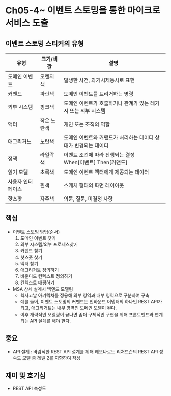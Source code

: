 # Ch05-4~ 이벤트 스토밍을 통한 마이크로 서비스 도출

## 이벤트 스토밍 스티커의 유형
|유형|크기/색깔|설명|
|------|---|---|
|도메인 이벤트|오렌지색|발생한 사건, 과거시제동사로 표헌|
|커맨드|파란색|도메인 이벤트를 트리거하는 명령|
|외부 시스템|핑크색|도메인 이벤트가 호출하거나 관계가 있는 레거시 또는 외부 시스템|
|액터|작은 노란색|개인 또는 조직의 역할|
|애그리거느|노란색|도메인 이벤트와 커맨드가 처리하는 데이터 상태가 변경되는 데이터|
|정책|라일락 색|이벤트 조건에 따라 진행되는 결정<br> When[이벤트] Then[커맨드]|
|읽기 모델|초록색|도메인 이벤트 액터에게 제공되는 데이터|
|사용자 인터페이스|흰색|스케치 형태의 화면 레이아웃|
|핫스팟|자주색|의문, 질문, 미결정 사항|

## 핵심
- 이벤트 스토밍 방법(순서)
  1. 도메인 이벤트 찾기
  2. 외부 시스템/외부 프로세스찾기
  3. 커맨드 찾기
  4. 핫스폿 찾기
  5. 액터 찾기
  6. 애그리거트 정의하기
  7. 바운디드 컨텍스트 정의하기
  8. 컨텍스트 매핑하기
- MSA 상세 설계시 백엔드 모델링
  - 헥사고날 아키텍처를 정용해 외부 영역과 내부 영역으로 구분하여 구축
  - 예를 들어, 이벤트 스토밍의 커맨드는 인바운드 어댑터의 하나인 REST API가 되고, 애그리거트는 내부 영역인 도메인 모델이 된다.
  - 이후 개략적인 모델링이 끝나면 좀더 구체적인 구현을 위해 프론트엔드와 연계되는 API 설계를 해야 한다.
## 중요
- API 설계 : 바람직한 REST API 설계를 위해 레오나르도 리처드슨의 REST API 성숙도 모델 중 레벨 2를 지향하여 작성

## 재미 및 호기심
- REST API 숙성도
